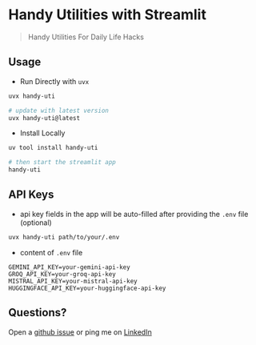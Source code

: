 # Handy Utilities with Streamlit

> Handy Utilities For Daily Life Hacks

## Usage

- Run Directly with `uvx`

```bash
uvx handy-uti

# update with latest version
uvx handy-uti@latest
```

- Install Locally

```bash
uv tool install handy-uti

# then start the streamlit app
handy-uti
```

## API Keys

- api key fields in the app will be auto-filled after providing the `.env` file (optional)

```bash
uvx handy-uti path/to/your/.env
```

- content of `.env` file

```env
GEMINI_API_KEY=your-gemini-api-key
GROQ_API_KEY=your-groq-api-key
MISTRAL_API_KEY=your-mistral-api-key
HUGGINGFACE_API_KEY=your-huggingface-api-key
```

## Questions?

Open a [github issue] or ping me on [LinkedIn]

[github issue]: https://github.com/hoishing/handy-utils/issues
[LinkedIn]: https://www.linkedin.com/in/kng2

